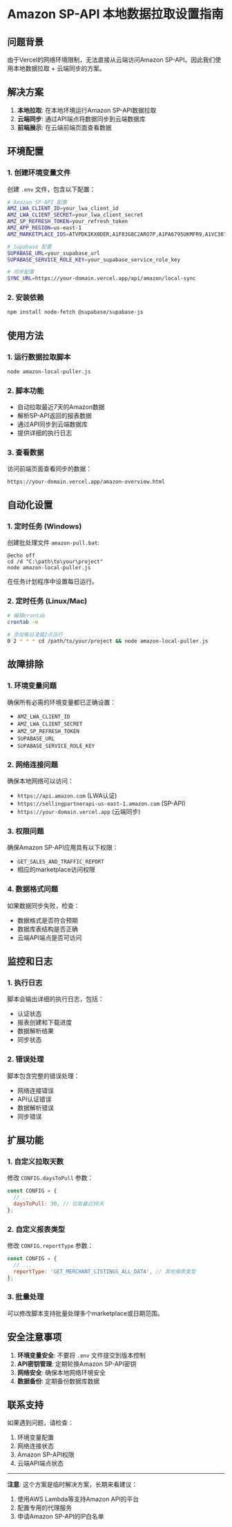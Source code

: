 # Amazon SP-API 本地数据拉取设置指南

## 问题背景

由于Vercel的网络环境限制，无法直接从云端访问Amazon SP-API。因此我们使用本地数据拉取 + 云端同步的方案。

## 解决方案

1. **本地拉取**: 在本地环境运行Amazon SP-API数据拉取
2. **云端同步**: 通过API端点将数据同步到云端数据库
3. **前端展示**: 在云端前端页面查看数据

## 环境配置

### 1. 创建环境变量文件

创建 `.env` 文件，包含以下配置：

```bash
# Amazon SP-API 配置
AMZ_LWA_CLIENT_ID=your_lwa_client_id
AMZ_LWA_CLIENT_SECRET=your_lwa_client_secret
AMZ_SP_REFRESH_TOKEN=your_refresh_token
AMZ_APP_REGION=us-east-1
AMZ_MARKETPLACE_IDS=ATVPDKIKX0DER,A1F83G8C2ARO7P,A1PA6795UKMFR9,A1VC38T7YXB528

# Supabase 配置
SUPABASE_URL=your_supabase_url
SUPABASE_SERVICE_ROLE_KEY=your_supabase_service_role_key

# 同步配置
SYNC_URL=https://your-domain.vercel.app/api/amazon/local-sync
```

### 2. 安装依赖

```bash
npm install node-fetch @supabase/supabase-js
```

## 使用方法

### 1. 运行数据拉取脚本

```bash
node amazon-local-puller.js
```

### 2. 脚本功能

- 自动拉取最近7天的Amazon数据
- 解析SP-API返回的报表数据
- 通过API同步到云端数据库
- 提供详细的执行日志

### 3. 查看数据

访问前端页面查看同步的数据：
```
https://your-domain.vercel.app/amazon-overview.html
```

## 自动化设置

### 1. 定时任务 (Windows)

创建批处理文件 `amazon-pull.bat`:

```batch
@echo off
cd /d "C:\path\to\your\project"
node amazon-local-puller.js
```

在任务计划程序中设置每日运行。

### 2. 定时任务 (Linux/Mac)

```bash
# 编辑crontab
crontab -e

# 添加每日凌晨2点运行
0 2 * * * cd /path/to/your/project && node amazon-local-puller.js
```

## 故障排除

### 1. 环境变量问题

确保所有必需的环境变量都已正确设置：
- `AMZ_LWA_CLIENT_ID`
- `AMZ_LWA_CLIENT_SECRET`
- `AMZ_SP_REFRESH_TOKEN`
- `SUPABASE_URL`
- `SUPABASE_SERVICE_ROLE_KEY`

### 2. 网络连接问题

确保本地网络可以访问：
- `https://api.amazon.com` (LWA认证)
- `https://sellingpartnerapi-us-east-1.amazon.com` (SP-API)
- `https://your-domain.vercel.app` (云端同步)

### 3. 权限问题

确保Amazon SP-API应用具有以下权限：
- `GET_SALES_AND_TRAFFIC_REPORT`
- 相应的marketplace访问权限

### 4. 数据格式问题

如果数据同步失败，检查：
- 数据格式是否符合预期
- 数据库表结构是否正确
- 云端API端点是否可访问

## 监控和日志

### 1. 执行日志

脚本会输出详细的执行日志，包括：
- 认证状态
- 报表创建和下载进度
- 数据解析结果
- 同步状态

### 2. 错误处理

脚本包含完整的错误处理：
- 网络连接错误
- API认证错误
- 数据解析错误
- 同步错误

## 扩展功能

### 1. 自定义拉取天数

修改 `CONFIG.daysToPull` 参数：

```javascript
const CONFIG = {
  // ...
  daysToPull: 30, // 拉取最近30天
};
```

### 2. 自定义报表类型

修改 `CONFIG.reportType` 参数：

```javascript
const CONFIG = {
  // ...
  reportType: 'GET_MERCHANT_LISTINGS_ALL_DATA', // 其他报表类型
};
```

### 3. 批量处理

可以修改脚本支持批量处理多个marketplace或日期范围。

## 安全注意事项

1. **环境变量安全**: 不要将 `.env` 文件提交到版本控制
2. **API密钥管理**: 定期轮换Amazon SP-API密钥
3. **网络安全**: 确保本地网络环境安全
4. **数据备份**: 定期备份数据库数据

## 联系支持

如果遇到问题，请检查：
1. 环境变量配置
2. 网络连接状态
3. Amazon SP-API权限
4. 云端API端点状态

---

**注意**: 这个方案是临时解决方案，长期来看建议：
1. 使用AWS Lambda等支持Amazon API的平台
2. 配置专用的代理服务
3. 申请Amazon SP-API的IP白名单
